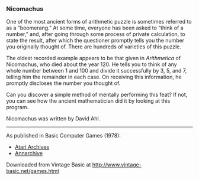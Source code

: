 ### Nicomachus

One of the most ancient forms of arithmetic puzzle is sometimes referred to as a “boomerang.” At some time, everyone has been asked to “think of a number,” and, after going through some process of private calculation, to state the result, after which the questioner promptly tells you the number you originally thought of. There are hundreds of varieties of this puzzle.

The oldest recorded example appears to be that given in _Arithmetica_ of Nicomachus, who died about the year 120. He tells you to think of any whole number between 1 and 100 and divide it successfully by 3, 5, and 7, telling him the remainder in each case. On receiving this information, he promptly discloses the number you thought of.

Can you discover a simple method of mentally performing this feat? If not, you can see how the ancient mathematician did it by looking at this program.

Nicomachus was written by David Ahl.

---

As published in Basic Computer Games (1978):
- [Atari Archives](https://www.atariarchives.org/basicgames/showpage.php?page=117)
- [Annarchive](https://annarchive.com/files/Basic_Computer_Games_Microcomputer_Edition.pdf#page=132)

Downloaded from Vintage Basic at
http://www.vintage-basic.net/games.html
